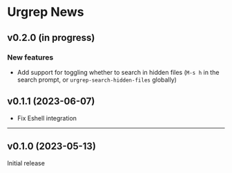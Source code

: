 # Urgrep News

## v0.2.0 (in progress)

### New features
- Add support for toggling whether to search in hidden files (`M-s h` in the
  search prompt, or `urgrep-search-hidden-files` globally)

## v0.1.1 (2023-06-07)

- Fix Eshell integration

---

## v0.1.0 (2023-05-13)

Initial release
